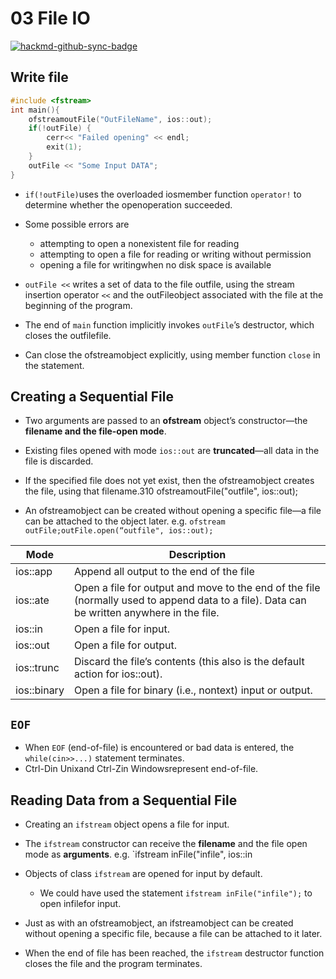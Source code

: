 # 03 File IO
[![hackmd-github-sync-badge](https://hackmd.io/nLQxlK4yQO-m4RiNe99ILw/badge)](https://hackmd.io/nLQxlK4yQO-m4RiNe99ILw)

## Write file
```cpp
#include <fstream>
int main(){
    ofstreamoutFile("OutFileName", ios::out);
    if(!outFile) {
        cerr<< "Failed opening" << endl;
        exit(1);
    }
    outFile << "Some Input DATA";
}
```

- `if(!outFile)`uses the overloaded iosmember function `operator!` to determine whether the openoperation succeeded.

- Some possible errors are
    - attempting to open a nonexistent file for reading
    - attempting to open a file for reading or writing without permission
    - opening a file for writingwhen no disk space is available

- `outFile <<` writes a set of data to the file outfile, using the stream insertion operator `<<` and the outFileobject associated with the file at the beginning of the program.

- The end of `main` function implicitly invokes `outFile`’s destructor, which closes the outfilefile.

- Can close the ofstreamobject explicitly, using member function `close` in the statement.






## Creating a Sequential File
- Two arguments are passed to an **ofstream** object’s constructor—the **filename and the file-open mode**.

- Existing files opened with mode `ios::out` are **truncated**—all data in the file is discarded.

- If the specified file does not yet exist, then the ofstreamobject creates the file, using that filename.310 ofstreamoutFile("outfile", ios::out);

- An ofstreamobject can be created without opening a specific file—a file can be attached to the object later. e.g. `ofstream outFile;outFile.open(“outfile", ios::out);`

| Mode        |Description|
| ----------- | --- |
| ios::app    |Append all output to the end of the file     |
| ios::ate    |Open a file for output and move to the end of the file (normally used to append data to a file). Data can be written anywhere in the file.     |
| ios::in     |Open a file for input.     |
| ios::out    | Open a file for output.    |
| ios::trunc  | Discard the file’s contents (this also is the default action for ios::out).|
| ios::binary | Open a file for binary (i.e., nontext) input or output.|

## `EOF`
- When `EOF` (end-of-file) is encountered or bad data is entered, the `while(cin>>...)` statement terminates.
- Ctrl-Din Unixand Ctrl-Zin Windowsrepresent end-of-file.

## Reading Data from a Sequential File
- Creating an `ifstream` object opens a file for input.

- The `ifstream` constructor can receive the **filename** and the file open mode as **arguments**. e.g. `ifstream inFile("infile", ios::in

- Objects of class `ifstream` are opened for input by default.
    - We could have used the statement
`ifstream inFile("infile");` to open infilefor input.

- Just as with an ofstreamobject, an ifstreamobject can be created without opening a specific file, because a file can be attached to it later.

- When the end of file has been reached, the `ifstream` destructor function closes the file and the program terminates.